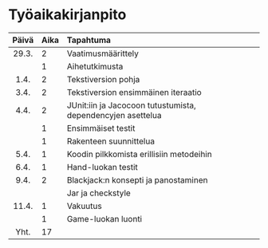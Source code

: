 # Työaikakirjanpito

| Päivä | Aika | Tapahtuma |
| :----:|:-----| :-----|
| 29.3. | 2    | Vaatimusmäärittely |
|       | 1    | Aihetutkimusta |
|  1.4. | 2    | Tekstiversion pohja |
|  3.4. | 2    | Tekstiversion ensimmäinen iteraatio |
|  4.4. | 2    | JUnit:iin ja Jacocoon tutustumista, dependencyjen asettelua |
|       | 1    | Ensimmäiset testit |
|       | 1    | Rakenteen suunnittelua |
|  5.4. | 1    | Koodin pilkkomista erillisiin metodeihin |
|  6.4. | 1    | Hand-luokan testit |
|  9.4. | 2    | Blackjack:n konsepti ja panostaminen |
|       |      | Jar ja checkstyle |
| 11.4. | 1    | Vakuutus |
|       | 1    | Game-luokan luonti |
|  Yht. | 17   |  |
